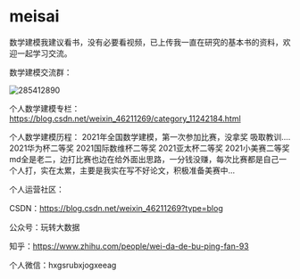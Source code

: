 # meisai
数学建模我建议看书，没有必要看视频，已上传我一直在研究的基本书的资料，欢迎一起学习交流。

数学建模交流群：


![285412890](https://user-images.githubusercontent.com/62045791/152969456-1dd64854-823b-4343-8f00-e5d9f8a15548.png)

个人数学建模专栏：https://blog.csdn.net/weixin_46211269/category_11242184.html

个人数学建模历程：
2021年全国数学建模，第一次参加比赛，没拿奖
吸取教训....
2021华为杯二等奖
2021国际数维杯二等奖
2021亚太杯二等奖
2021小美赛二等奖
md全是老二，边打比赛也边在给外面出思路，一分钱没赚，每次比赛都是自己一个人打，实在太累，主要是我实在写不好论文，积极准备美赛中...

个人运营社区：

CSDN：https://blog.csdn.net/weixin_46211269?type=blog

公众号：玩转大数据

知乎：https://www.zhihu.com/people/wei-da-de-bu-ping-fan-93

个人微信：hxgsrubxjogxeeag
